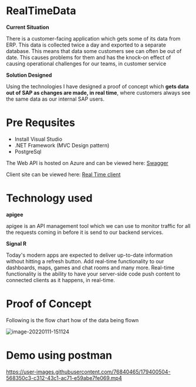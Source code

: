 # **RealTimeData**

**Current Situation** 

There is a customer-facing application which gets some of its data from ERP. This data is collected twice a day and exported to a separate database. This means that data some customers see can often be out of date. This causes problems for them and has the knock-on effect of causing operational challenges for our teams, in customer service 
 

**Solution Designed**  

Using the technologies I have designed a proof of concept which **gets data out of SAP as changes are made, in real time**, where customers always see the same data as our internal SAP users.


# **Pre Requsites**
- Install Visual Studio
- .NET Framework (MVC Design pattern)
- PostgreSql


The Web API is hosted on Azure and can be viewed here: [Swagger](https://realtimedata.azurewebsites.net/index.html)

Client site can be viewed here: [Real Time client](https://waleedclient.azurewebsites.nethttps://waleedclient.azurewebsites.net)


# **Technology used**

**apigee**

apigee is an API management tool which we can use to monitor traffic for all the requests coming in before it is send to our backend services. 

**Signal R**

Today's modern apps are expected to deliver up-to-date information without hitting a refresh button. Add real-time functionality to our dashboards, maps, games and chat rooms and many more.
Real-time functionality is the ability to have your server-side code push content to connected clients as it happens, in real-time.


# **Proof of Concept**

Following is the flow chart how of the data being flown

![image-20220111-151124](https://user-images.githubusercontent.com/76840465/179399239-0f86dbb4-b942-4b01-a0a4-925030aabe7d.png)


# **Demo using postman**

https://user-images.githubusercontent.com/76840465/179400504-568350c3-c312-43c1-ac71-e59abe7fe069.mp4





